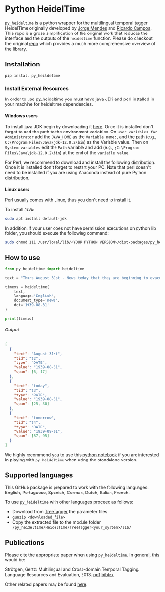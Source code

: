 # Python HeidelTime

`py_heideltime` is a python wrapper for the multilingual temporal tagger HeidelTime originally developed
by [Jorge Mendes](https://github.com/JMendes1995) and [Ricardo Campos](https://github.com/rncampos).
This repo is a gross simplification of the original work that reduces the interface and the outputs of the `heideltime`
function. Please do checkout the original [repo](https://github.com/JMendes1995/py_heideltime) which provides a much more comprehensive overview of the library.

## Installation

```bash
pip install py_heildetime
```

### Install External Resources

In order to use py_heideltime you must have java JDK and perl installed in your machine for heideltime dependencies.

#### Windows users

To install java JDK begin by downloading it [here](https://www.oracle.com/technetwork/java/javase/downloads/index.html).
Once it is installed don't forget to add the path to the environment variables. On `user variables for Administrator`
add the `JAVA_HOME` as the `Variable name:`, and the path (e.g., `C:\Program Files\Java\jdk-12.0.2\bin`) as the Variable
value. Then on `System variables` edit the `Path` variable and add (e.g., `;C:\Program Files\Java\jdk-12.0.2\bin`) at
the end of the `variable value`.

For Perl, we recommend to download and install the following [distribution](https://strawberryperl.com/). Once it is
installed don't forget to restart your PC. Note that perl doesn't need to be installed if you are using Anaconda instead
of pure Python distribution.

#### Linux users

Perl usually comes with Linux, thus you don't need to install it.

To install `JAVA`:

```bash
sudo apt install default-jdk
```

In addition, if your user does not have permission executions on python lib folder, you should execute the following
command:

```bash
sudo chmod 111 /usr/local/lib/<YOUR PYTHON VERSION>/dist-packages/py_heideltime/HeidelTime/TreeTaggerLinux/bin/*
```

## How to use

```python
from py_heideltime import heideltime

text = "Thurs August 31st - News today that they are beginning to evacuate the London children tomorrow. Percy is a billeting officer. I can't see that they will be much safer here."

timexs = heideltime(
    text,
    language='English',
    document_type='news',
    dct='1939-08-31'
)

print(timexs)
````

###### Output

```json
[
  {
    "text": "August 31st",
    "tid": "t2",
    "type": "DATE",
    "value": "1939-08-31",
    "span": [6, 17]
  },
  {
    "text": "today",
    "tid": "t3",
    "type": "DATE",
    "value": "1939-08-31",
    "span": [25, 30]
  },
  {
    "text": "tomorrow",
    "tid": "t4",
    "type": "DATE",
    "value": "1939-09-01",
    "span": [87, 95]
  }
]
```

We highly recommend you to use this [python notebook](notebooks/usage.ipynb) if you are interested in playing
with `py_heideltime`  when using the standalone version.

## Supported languages

This GitHub package is prepared to work with the following languages: English, Portuguese, Spanish, German, Dutch,
Italian, French.

To use `py_heideltime` with other languages proceed as follows:

- Download from [TreeTagger](https://www.cis.uni-muenchen.de/~schmid/tools/TreeTagger/) the parameter files
- `gunzip <downloaded_file>`
- Copy the extracted file to the module folder `/py_heideltime/HeidelTime/TreeTagger<your_system>/lib/`

## Publications

Please cite the appropriate paper when using `py_heideltime`. In general, this would be:

Strötgen, Gertz: Multilingual and Cross-domain Temporal Tagging. Language Resources and Evaluation, 2013. [pdf](https://link.springer.com/article/10.1007%2Fs10579-012-9179-y) [bibtex](https://dbs.ifi.uni-heidelberg.de/files/Team/jannik/publications/stroetgen_bib.html#LREjournal2013)

Other related papers may be found [here](https://github.com/HeidelTime/heideltime#Publications).
